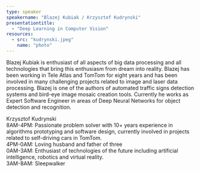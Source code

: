```yaml
---
type: speaker
speakername: "Blazej Kubiak / Krzysztof Kudrynski"
presentationtitle: 
  - "Deep Learning in Computer Vision"
resources:
  - src: "kudrynski.jpeg"
    name: "photo"
---
```

Blazej Kubiak is enthusiast of all aspects of big data processing and all technologies that bring this enthusiasm from dream into reality. Blazej has been working in Tele Atlas and TomTom for eight years and has been involved in many challenging projects related to image and laser data processing. Blazej is one of the authors of automated traffic signs detection systems and bird-eye image mosaic creation tools. Currently he works as Expert Software Engineer in areas of Deep Neural Networks for object detection and recognition.

Krzysztof Kudrynski \
8AM-4PM: Passionate problem solver with 10+ years experience in algorithms prototyping and software design, currently involved in projects related to self-driving cars in TomTom. \
4PM-0AM: Loving husband and father of three \
0AM-3AM: Enthusiast of technologies of the future including artificial intelligence, robotics and virtual reality. \
3AM-8AM: Sleepwalker
